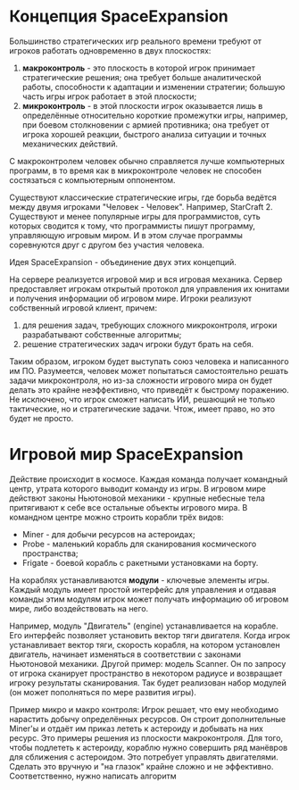 # Концепция SpaceExpansion
Большинство стратегических игр реального времени требуют от игроков работать одновременно в двух плоскостях:
  1. **макроконтроль** - это плоскость в которой игрок принимает стратегические решения; она требует больше аналитической работы, способности к адаптации и изменении стратегии; большую часть игры игрок работает в этой плоскости;
  2. **микроконтроль** - в этой плоскости игрок оказывается лишь в определённые относительно короткие промежутки игры, например, при боевом столкновении с армией противника; она требует от игрока хорошей реакции, быстрого анализа ситуации и точных механических действий.

С макроконтролем человек обычно справляется лучше компьютерных программ, в то время как в микроконтроле человек не способен состязаться с компьютерным оппонентом.

Существуют классические стратегические игры, где борьба ведётся между двумя игроками "Человек - Человек". Например, StarCraft 2.
Существуют и менее популярные игры для программистов, суть которых сводится к тому, что программисты пишут программу, управляющую игровым миром. И в этом случае программы соревнуются друг с другом без участия человека.

Идея SpaceExpansion - объединение двух этих концепций.

На сервере реализуется игровой мир и вся игровая механика. Сервер предоставляет игрокам открытый протокол для управления их юнитами и получения информации об игровом мире. Игроки реализуют собственный игровой клиент, причем:
1. для решения задач, требующих сложного микроконтроля, игроки разрабатывают собственные алгоритмы;
2. решение стратегических задач игроки будут брать на себя.

Таким образом, игроком будет выступать союз человека и написанного им ПО.
Разумеется, человек может попытаться самостоятельно решать задачи микроконтроля, но из-за сложности игрового мира он будет делать это крайне неэффективно, что приведёт к быстрому поражению.
Не исключено, что игрок сможет написать ИИ, решающий не только тактические, но и стратегические задачи. Чтож, имеет право, но это будет не просто.

# Игровой мир SpaceExpansion
Действие происходит в космосе. Каждая команда получает командный центр, утрата которого выводит команду из игры.
В игровом мире действют законы Ньютоновой механики - крупные небесные тела притягивают к себе все остальные объекты игрового мира.
В командном центре можно строить корабли трёх видов:
  * Miner - для добычи ресурсов на астероидах;
  * Probe - маленький корабль для сканирования космического пространства;
  * Frigate - боевой корабль с ракетными установками на борту.

На кораблях устанавливаются **модули** - ключевые элементы игры. Каждый модуль имеет простой интерфейс для управления и отдавая команды этим модулям игрок может получать информацию об игровом мире, либо воздействовать на него.

Например, модуль "Двигатель" (engine) устанавливается на корабле. Его интерфейс позволяет установить вектор тяги двигателя. Когда игрок устанавливает вектор тяги, скорость корабля, на котором установлен двигатель, начинает изменяться в соответствии с законами Ньютоновой механики.
Другой пример: модель Scanner. Он по запросу от игрока сканирует пространство в некотором радиусе и возвращает игроку результаты сканирования.
Так будет реализован набор модулей (он может пополняться по мере развития игры).

Пример микро и макро контроля:
Игрок решает, что ему необходимо нарастить добычу определённых ресурсов. Он строит дополнительные Miner'ы и отдаёт им приказ лететь к астероиду и добывать на них ресурс. Это примеры решения из плоскости макроконтроля.
Для того, чтобы подлететь к астероиду, кораблю нужно совершить ряд манёвров для сближения с астероидом. Это потребует управлять двигателями. Сделать это вручную и "на глазок" крайне сложно и не эффективно. Соответственно, нужно написать алгоритм
